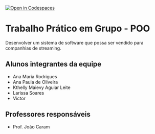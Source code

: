[![Open in Codespaces](https://classroom.github.com/assets/launch-codespace-f4981d0f882b2a3f0472912d15f9806d57e124e0fc890972558857b51b24a6f9.svg)](https://classroom.github.com/open-in-codespaces?assignment_repo_id=10632310)
# Trabalho Prático em Grupo - POO
Desenvolver um sistema de software que possa ser vendido para companhias de streaming.

## Alunos integrantes da equipe

* Ana Maria Rodrigues
* Ana Paula de Oliveira
* Kthelly Maievy Aguiar Leite
* Larissa Soares
* Victor

## Professores responsáveis

* Prof. João Caram


